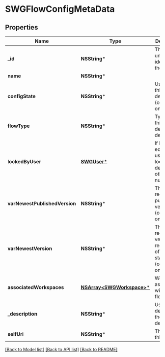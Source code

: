 # SWGFlowConfigMetaData

## Properties
Name | Type | Description | Notes
------------ | ------------- | ------------- | -------------
**_id** | **NSString*** | The globally unique identifier for the object. | [optional] 
**name** | **NSString*** |  | [optional] 
**configState** | **NSString*** | Usability of this flow definition. (output only) | [optional] 
**flowType** | **NSString*** | Type of flow this definition describes | 
**lockedByUser** | [**SWGUser***](SWGUser.md) | If locked for editing, the user who locked this definition, otherwise null | [optional] 
**varNewestPublishedVersion** | **NSString*** | The most recently published version (output only) | [optional] 
**varNewestVersion** | **NSString*** | The most recent version, regardless of published state (output only) | [optional] 
**associatedWorkspaces** | [**NSArray&lt;SWGWorkspace&gt;***](SWGWorkspace.md) | Workspaces associated with this flow. | [optional] 
**_description** | **NSString*** | User notes describing the flow definition. | [optional] 
**selfUri** | **NSString*** | The URI for this object | [optional] 

[[Back to Model list]](../README.md#documentation-for-models) [[Back to API list]](../README.md#documentation-for-api-endpoints) [[Back to README]](../README.md)


